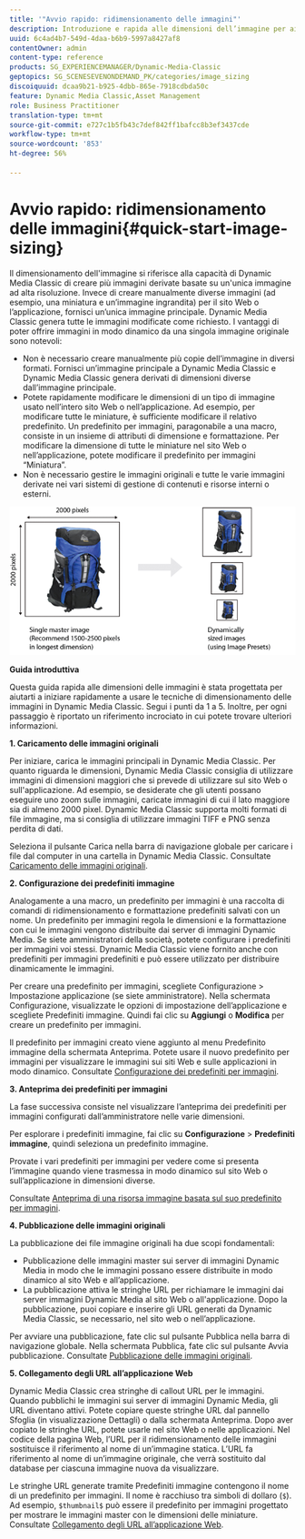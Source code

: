 ```yaml
---
title: '"Avvio rapido: ridimensionamento delle immagini"'
description: Introduzione e rapida alle dimensioni dell’immagine per aiutarti a iniziare rapidamente a usare le tecniche di dimensionamento dell’immagine.
uuid: 6c4ad4b7-549d-4daa-b6b9-5997a8427af8
contentOwner: admin
content-type: reference
products: SG_EXPERIENCEMANAGER/Dynamic-Media-Classic
geptopics: SG_SCENESEVENONDEMAND_PK/categories/image_sizing
discoiquuid: dcaa9b21-b925-4dbb-865e-7918cdbda50c
feature: Dynamic Media Classic,Asset Management
role: Business Practitioner
translation-type: tm+mt
source-git-commit: e727c1b5fb43c7def842ff1bafcc8b3ef3437cde
workflow-type: tm+mt
source-wordcount: '853'
ht-degree: 56%

---
```



# Avvio rapido: ridimensionamento delle immagini{#quick-start-image-sizing}

Il dimensionamento dell&#39;immagine si riferisce alla capacità di Dynamic Media Classic di creare più immagini derivate basate su un&#39;unica immagine ad alta risoluzione. Invece di creare manualmente diverse immagini (ad esempio, una miniatura e un’immagine ingrandita) per il sito Web o l’applicazione, fornisci un’unica immagine principale. Dynamic Media Classic genera tutte le immagini modificate come richiesto. I vantaggi di poter offrire immagini in modo dinamico da una singola immagine originale sono notevoli:

* Non è necessario creare manualmente più copie dell’immagine in diversi formati. Fornisci un’immagine principale a Dynamic Media Classic e Dynamic Media Classic genera derivati di dimensioni diverse dall’immagine principale.
* Potete rapidamente modificare le dimensioni di un tipo di immagine usato nell’intero sito Web o nell’applicazione. Ad esempio, per modificare tutte le miniature, è sufficiente modificare il relativo predefinito. Un predefinito per immagini, paragonabile a una macro, consiste in un insieme di attributi di dimensione e formattazione. Per modificare la dimensione di tutte le miniature nel sito Web o nell’applicazione, potete modificare il predefinito per immagini “Miniatura”.
* Non è necessario gestire le immagini originali e tutte le varie immagini derivate nei vari sistemi di gestione di contenuti e risorse interni o esterni.

![È possibile creare più immagini derivate di dimensioni diverse dallo stesso file master ad alta risoluzione.](/help/assets/is_derivative_sizes_popup.png)

**Guida introduttiva**

Questa guida rapida alle dimensioni delle immagini è stata progettata per aiutarti a iniziare rapidamente a usare le tecniche di dimensionamento delle immagini in Dynamic Media Classic. Segui i punti da 1 a 5. Inoltre, per ogni passaggio è riportato un riferimento incrociato in cui potete trovare ulteriori informazioni.

**1. Caricamento delle immagini originali**

Per iniziare, carica le immagini principali in Dynamic Media Classic. Per quanto riguarda le dimensioni, Dynamic Media Classic consiglia di utilizzare immagini di dimensioni maggiori che si prevede di utilizzare sul sito Web o sull&#39;applicazione. Ad esempio, se desiderate che gli utenti possano eseguire uno zoom sulle immagini, caricate immagini di cui il lato maggiore sia di almeno 2000 pixel. Dynamic Media Classic supporta molti formati di file immagine, ma si consiglia di utilizzare immagini TIFF e PNG senza perdita di dati.

Seleziona il pulsante Carica nella barra di navigazione globale per caricare i file dal computer in una cartella in Dynamic Media Classic. Consultate [Caricamento delle immagini originali](uploading-master-images.md#uploading_master_images).

**2. Configurazione dei predefiniti immagine**

Analogamente a una macro, un predefinito per immagini è una raccolta di comandi di ridimensionamento e formattazione predefiniti salvati con un nome. Un predefinito per immagini regola le dimensioni e la formattazione con cui le immagini vengono distribuite dai server di immagini Dynamic Media. Se siete amministratori della società, potete configurare i predefiniti per immagini voi stessi. Dynamic Media Classic viene fornito anche con predefiniti per immagini predefiniti e può essere utilizzato per distribuire dinamicamente le immagini.

Per creare una predefinito per immagini, scegliete Configurazione > Impostazione applicazione (se siete amministratore). Nella schermata Configurazione, visualizzate le opzioni di impostazione dell’applicazione e scegliete Predefiniti immagine. Quindi fai clic su **Aggiungi** o **Modifica** per creare un predefinito per immagini.

Il predefinito per immagini creato viene aggiunto al menu Predefinito immagine della schermata Anteprima. Potete usare il nuovo predefinito per immagini per visualizzare le immagini sui siti Web e sulle applicazioni in modo dinamico. Consultate [Configurazione dei predefiniti per immagini](setting-image-presets.md#setting_up_image_presets).

**3. Anteprima dei predefiniti per immagini**

La fase successiva consiste nel visualizzare l’anteprima dei predefiniti per immagini configurati dall’amministratore nelle varie dimensioni.

Per esplorare i predefiniti immagine, fai clic su **Configurazione** > **Predefiniti immagine**, quindi seleziona un predefinito immagine.

Provate i vari predefiniti per immagini per vedere come si presenta l’immagine quando viene trasmessa in modo dinamico sul sito Web o sull’applicazione in dimensioni diverse. 

Consultate [Anteprima di una risorsa immagine basata sul suo predefinito per immagini](previewing-asset.md#previewing_an_image_asset_based_on_its_image_preset).

**4. Pubblicazione delle immagini originali**

La pubblicazione dei file immagine originali ha due scopi fondamentali:

* Pubblicazione delle immagini master sui server di immagini Dynamic Media in modo che le immagini possano essere distribuite in modo dinamico al sito Web e all’applicazione.
* La pubblicazione attiva le stringhe URL per richiamare le immagini dai server immagini Dynamic Media al sito Web o all&#39;applicazione. Dopo la pubblicazione, puoi copiare e inserire gli URL generati da Dynamic Media Classic, se necessario, nel sito web o nell’applicazione.

Per avviare una pubblicazione, fate clic sul pulsante Pubblica nella barra di navigazione globale. Nella schermata Pubblica, fate clic sul pulsante Avvia pubblicazione. Consultate [Pubblicazione delle immagini originali](publishing-master-images.md#publishing_master_images).

**5. Collegamento degli URL all’applicazione Web**

Dynamic Media Classic crea stringhe di callout URL per le immagini. Quando pubblichi le immagini sui server di immagini Dynamic Media, gli URL diventano attivi. Potete copiare queste stringhe URL dal pannello Sfoglia (in visualizzazione Dettagli) o dalla schermata Anteprima. Dopo aver copiato le stringhe URL, potete usarle nel sito Web o nelle applicazioni. Nel codice della pagina Web, l’URL per il ridimensionamento delle immagini sostituisce il riferimento al nome di un’immagine statica. L’URL fa riferimento al nome di un’immagine originale, che verrà sostituito dal database per ciascuna immagine nuova da visualizzare.

Le stringhe URL generate tramite Predefiniti immagine contengono il nome di un predefinito per immagini. Il nome è racchiuso tra simboli di dollaro (`$`). Ad esempio, `$thumbnail$` può essere il predefinito per immagini progettato per mostrare le immagini master con le dimensioni delle miniature. Consultate [Collegamento degli URL all’applicazione Web](linking-urls-web-application.md#linking_urls_to_your_web_application).
